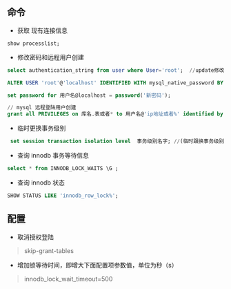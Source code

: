 命令
----------
+ 获取 现有连接信息
~~~slq
show processlist;
~~~

+ 修改密码和远程用户创建
~~~sql
select authentication_string from user where User='root';  //update修改需要加多一句flush privileges; 

ALTER USER 'root'@'localhost' IDENTIFIED WITH mysql_native_password BY '新密码';

set password for 用户名@localhost = password('新密码'); 

// mysql 远程登陆用户创建
grant all PRIVILEGES on 库名.表或者* to 用户名@'ip地址或者%' identified by '密码';
~~~

+ 临时更换事务级别
```sql
 set session transaction isolation level  事务级别名字; //(临时跟换事务级别)
```

+ 查询 innodb 事务等待信息
```sql
select * from INNODB_LOCK_WAITS \G ;
```

+ 查询 innodb 状态
```sql
SHOW STATUS LIKE 'innodb_row_lock%';
```

配置
--------------

+ 取消授权登陆

> skip-grant-tables 

+ 增加锁等待时间，即增大下面配置项参数值，单位为秒（s）

> innodb_lock_wait_timeout=500
